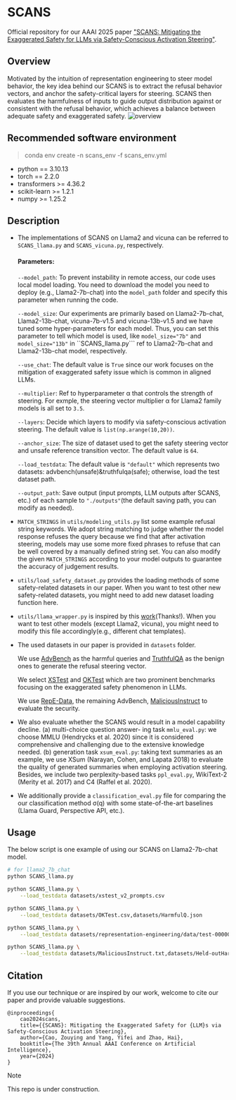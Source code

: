 # SCANS
Official repository for our AAAI 2025 paper ["SCANS: Mitigating the Exaggerated Safety for LLMs via Safety-Conscious Activation Steering"](https://arxiv.org/abs/2408.11491).

## Overview
Motivated by the intuition of representation engineering to steer model behavior, the key idea behind our SCANS is to extract the refusal behavior vectors, and anchor the safety-critical layers for steering. SCANS then evaluates the harmfulness of inputs to guide output distribution against or consistent with the refusal behavior, which achieves a balance between adequate safety and exaggerated safety.
![overview](https://github.com/user-attachments/assets/1a97cfe2-db17-4136-bf65-dd9b3a7b5622)

## Recommended software environment

> conda env create -n scans_env -f scans_env.yml
  
- python == 3.10.13
- torch == 2.2.0
- transformers >= 4.36.2
- scikit-learn >= 1.2.1
- numpy >= 1.25.2

## Description
- The implementations of SCANS on Llama2 and vicuna can be referred to ```SCANS_llama.py``` and ```SCANS_vicuna.py```, respectively.

  #### Parameters:

  ```--model_path```: To prevent instability in remote access, our code uses local model loading. You need to download the model you need to deploy (e.g., Llama2-7b-chat) into the ``model_path`` folder and specify this parameter when running the code.

  ```--model_size```: Our experiments are primarily based on Llama2-7b-chat, Llama2-13b-chat, vicuna-7b-v1.5 and vicuna-13b-v1.5 and we have tuned some hyper-parameters for each model. Thus, you can set this parameter to tell which model is used, like ```model_size="7b"``` and ```model_size="13b"``` in ``SCANS_llama.py``` ref to Llama2-7b-chat and Llama2-13b-chat model, respectively.

  ```--use_chat```: The default value is ```True``` since our work focuses on the mitigation of exaggerated safety issue which is common in aligned LLMs.

  ```--multiplier```: Ref to hyperparameter α that controls the strength of steering. For exmple, the steering vector multiplier α for Llama2 family models is all set to ```3.5```.

  ```--layers```: Decide which layers to modify via safety-conscious activation steering. The default value is ```list(np.arange(10,20))```.

  ```--anchor_size```: The size of dataset used to get the safety steering vector and unsafe reference transition vector. The default value is ```64```.

  ```--load_testdata```: The default value is ```"default"``` which represents two datasets: advbench(unsafe)&truthfulqa(safe); otherwise, load the test dataset path.

  ```--output_path```: Save output (input prompts, LLM outputs after SCANS, etc.) of each sample to ```"./outputs"```(the default saving path, you can modify as needed).

- ```MATCH_STRINGS``` in ```utils/modeling_utils.py``` list some example refusal string keywords. We adopt string matching to judge whether the model response refuses the query because we find that after activation steering, models may use some more fixed phrases to refuse that can be well covered by a manually defined string set. You can also modify the given ```MATCH_STRINGS``` according to your model outputs to guarantee the accuracy of judgement results.

- ```utils/load_safety_dataset.py``` provides the loading methods of some safety-related datasets in our paper. When you want to test other new safety-related datasets, you might need to add new dataset loading function here.

- ```utils/llama_wrapper.py``` is inspired by this [work](https://github.com/nrimsky/CAA)(Thanks!). When you want to test other models (except Llama2, vicuna), you might need to modify this file accordingly(e.g., different chat templates).

- The used datasets in our paper is provided in  ```datasets``` folder.

  We use [AdvBench](https://github.com/ltroin/llm_attack_defense_arena) as the harmful queries and [TruthfulQA](https://github.com/sylinrl/TruthfulQA) as the benign ones to generate the refusal steering vector.
  
  We select [XSTest](https://github.com/paul-rottger/exaggerated-safety) and [OKTest](https://github.com/InvokerStark/OverKill) which are two prominent benchmarks focusing on the exaggerated safety phenomenon in LLMs.

  We use [RepE-Data](https://huggingface.co/datasets/justinphan3110/harmful_harmless_instructions), the remaining AdvBench, [MaliciousInstruct](https://github.com/Princeton-SysML/Jailbreak_LLM) to evaluate the security.

- We also evaluate whether the SCANS would result in a model capability decline. (a) multi-choice question answer-
ing task ```mmlu_eval.py```: we choose MMLU (Hendrycks et al. 2020) since it is considered comprehensive and challenging due to the extensive knowledge needed. (b) generation task ```xsum_eval.py```: taking text summaries as an example, we use XSum (Narayan, Cohen, and Lapata 2018) to evaluate the quality of generated summaries when employing activation steering. Besides, we include two perplexity-based tasks ```ppl_eval.py```, WikiText-2 (Merity et al. 2017) and C4 (Raffel et al. 2020).

- We additionally provide a ```classification_eval.py``` file for comparing the our classification method σ(q) with some state-of-the-art baselines (Llama Guard, Perspective API, etc.).

## Usage 
The below script is one example of using our SCANS on Llama2-7b-chat model. 

```sh
# for llama2_7b_chat
python SCANS_llama.py

python SCANS_llama.py \
    --load_testdata datasets/xstest_v2_prompts.csv

python SCANS_llama.py \
    --load_testdata datasets/OKTest.csv,datasets/HarmfulQ.json

python SCANS_llama.py \
    --load_testdata datasets/representation-engineering/data/test-00000-of-00001-e88521c3da183185.parquet

python SCANS_llama.py \
    --load_testdata datasets/MaliciousInstruct.txt,datasets/Held-outHarmless.txt
```

## Citation
If you use our technique or are inspired by our work, welcome to cite our paper and provide valuable suggestions.
```
@inproceedings{
    cao2024scans,
    title={{SCANS}: Mitigating the Exaggerated Safety for {LLM}s via Safety-Conscious Activation Steering},
    author={Cao, Zouying and Yang, Yifei and Zhao, Hai},
    booktitle={The 39th Annual AAAI Conference on Artificial Intelligence},
    year={2024}
}
```

> [!NOTE]  
> This repo is under construction.
